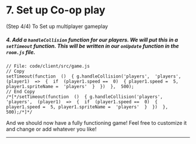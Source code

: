 # 7. Set up Co-op play
 (Step 4/4) To Set up multiplayer gameplay

##### 4. Add a `handleCollision` _function_ for our players. We will put this in a `setTimeout` _function_. This will be written in our `onUpdate` _function_ in the `room.js` file.

```
// File: code/client/src/game.js
// Copy 
setTimeout(function  ()  { g.handleCollision('players',  'players',  (player1)  =>  {  if  (player1.speed ==  0)  { player1.speed =  5, player1.spriteName =  'players'  }  })  },  500);
// End Copy
/*[*/setTimeout(function  ()  { g.handleCollision('players',  'players',  (player1)  =>  {  if  (player1.speed ==  0)  { player1.speed =  5, player1.spriteName =  'players'  }  })  },  500);/*]*/
```

And we should now have a fully functioning game! Feel free to customize it and change or add whatever you like!

<hr class="uk-margin-medium">